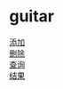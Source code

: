 # guitar
[添加](http://yun.baidu.com/s/1c11ugJA)<br/>
[删除](http://yun.baidu.com/s/1hr6BFvA)<br/>
[查询](http://yun.baidu.com/s/1nuHqQal)<br/>
[结果](http://yun.baidu.com/s/1nvfDuFf)<br/>
